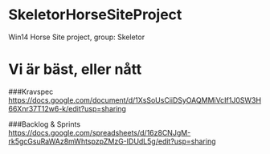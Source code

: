 # SkeletorHorseSiteProject
Win14 Horse Site project, group: Skeletor

# Vi är bäst, eller nått

###Kravspec
https://docs.google.com/document/d/1XsSoUsCiiDSyOAQMMiVcIf1J0SW3H66Xnr37T12w6-k/edit?usp=sharing

###Backlog & Sprints
https://docs.google.com/spreadsheets/d/16z8CNJgM-rk5gcGsuRaWAz8mWhtspzpZMzG-IDUdL5g/edit?usp=sharing

